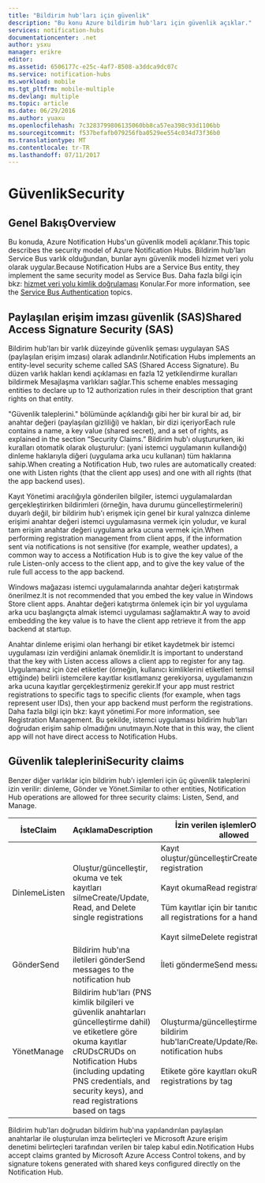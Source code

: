 ```yaml
---
title: "Bildirim hub'ları için güvenlik"
description: "Bu konu Azure bildirim hub'ları için güvenlik açıklar."
services: notification-hubs
documentationcenter: .net
author: ysxu
manager: erikre
editor: 
ms.assetid: 6506177c-e25c-4af7-8508-a3ddca9dc07c
ms.service: notification-hubs
ms.workload: mobile
ms.tgt_pltfrm: mobile-multiple
ms.devlang: multiple
ms.topic: article
ms.date: 06/29/2016
ms.author: yuaxu
ms.openlocfilehash: 7c3283799806135060bb8ca57ea398c93d1106bb
ms.sourcegitcommit: f537befafb079256fba0529ee554c034d73f36b0
ms.translationtype: MT
ms.contentlocale: tr-TR
ms.lasthandoff: 07/11/2017
---
```

# <a name="security"></a><span data-ttu-id="925e5-103">Güvenlik</span><span class="sxs-lookup"><span data-stu-id="925e5-103">Security</span></span>
## <a name="overview"></a><span data-ttu-id="925e5-104">Genel Bakış</span><span class="sxs-lookup"><span data-stu-id="925e5-104">Overview</span></span>
<span data-ttu-id="925e5-105">Bu konuda, Azure Notification Hubs'un güvenlik modeli açıklanır.</span><span class="sxs-lookup"><span data-stu-id="925e5-105">This topic describes the security model of Azure Notification Hubs.</span></span> <span data-ttu-id="925e5-106">Bildirim hub'ları Service Bus varlık olduğundan, bunlar aynı güvenlik modeli hizmet veri yolu olarak uygular.</span><span class="sxs-lookup"><span data-stu-id="925e5-106">Because Notification Hubs are a Service Bus entity, they implement the same security model as Service Bus.</span></span> <span data-ttu-id="925e5-107">Daha fazla bilgi için bkz: [hizmet veri yolu kimlik doğrulaması](https://msdn.microsoft.com/library/azure/dn155925.aspx) Konular.</span><span class="sxs-lookup"><span data-stu-id="925e5-107">For more information, see the [Service Bus Authentication](https://msdn.microsoft.com/library/azure/dn155925.aspx) topics.</span></span>

## <a name="shared-access-signature-security-sas"></a><span data-ttu-id="925e5-108">Paylaşılan erişim imzası güvenlik (SAS)</span><span class="sxs-lookup"><span data-stu-id="925e5-108">Shared Access Signature Security (SAS)</span></span>
<span data-ttu-id="925e5-109">Bildirim hub'ları bir varlık düzeyinde güvenlik şeması uygulayan SAS (paylaşılan erişim imzası) olarak adlandırılır.</span><span class="sxs-lookup"><span data-stu-id="925e5-109">Notification Hubs implements an entity-level security scheme called SAS (Shared Access Signature).</span></span> <span data-ttu-id="925e5-110">Bu düzen varlık hakları kendi açıklaması en fazla 12 yetkilendirme kuralları bildirmek Mesajlaşma varlıkları sağlar.</span><span class="sxs-lookup"><span data-stu-id="925e5-110">This scheme enables messaging entities to declare up to 12 authorization rules in their description that grant rights on that entity.</span></span>

<span data-ttu-id="925e5-111">"Güvenlik taleplerini." bölümünde açıklandığı gibi her bir kural bir ad, bir anahtar değeri (paylaşılan gizliliği) ve hakları, bir dizi içeriyor</span><span class="sxs-lookup"><span data-stu-id="925e5-111">Each rule contains a name, a key value (shared secret), and a set of rights, as explained in the section “Security Claims.”</span></span> <span data-ttu-id="925e5-112">Bildirim hub'ı oluştururken, iki kuralları otomatik olarak oluşturulur: (yani istemci uygulamanın kullandığı) dinleme haklarıyla diğeri (uygulama arka ucu kullanan) tüm haklarına sahip.</span><span class="sxs-lookup"><span data-stu-id="925e5-112">When creating a Notification Hub, two rules are automatically created: one with Listen rights (that the client app uses) and one with all rights (that the app backend uses).</span></span>

<span data-ttu-id="925e5-113">Kayıt Yönetimi aracılığıyla gönderilen bilgiler, istemci uygulamalardan gerçekleştirirken bildirimleri (örneğin, hava durumu güncelleştirmelerini) duyarlı değil, bir bildirim hub'ı erişmek için genel bir kural yalnızca dinleme erişimi anahtar değeri istemci uygulamasına vermek için yoludur, ve kural tam erişim anahtar değeri uygulama arka ucuna vermek için.</span><span class="sxs-lookup"><span data-stu-id="925e5-113">When performing registration management from client apps, if the information sent via notifications is not sensitive (for example, weather updates), a common way to access a Notification Hub is to give the key value of the rule Listen-only access to the client app, and to give the key value of the rule full access to the app backend.</span></span>

<span data-ttu-id="925e5-114">Windows mağazası istemci uygulamalarında anahtar değeri katıştırmak önerilmez.</span><span class="sxs-lookup"><span data-stu-id="925e5-114">It is not recommended that you embed the key value in Windows Store client apps.</span></span> <span data-ttu-id="925e5-115">Anahtar değeri katıştırma önlemek için bir yol uygulama arka ucu başlangıçta almak istemci uygulaması sağlamaktır.</span><span class="sxs-lookup"><span data-stu-id="925e5-115">A way to avoid embedding the key value is to have the client app retrieve it from the app backend at startup.</span></span>

<span data-ttu-id="925e5-116">Anahtar dinleme erişimi olan herhangi bir etiket kaydetmek bir istemci uygulaması izin verdiğini anlamak önemlidir.</span><span class="sxs-lookup"><span data-stu-id="925e5-116">It is important to understand that the key with Listen access allows a client app to register for any tag.</span></span> <span data-ttu-id="925e5-117">Uygulamanız için özel etiketler (örneğin, kullanıcı kimliklerini etiketleri temsil ettiğinde) belirli istemcilere kayıtlar kısıtlamanız gerekiyorsa, uygulamanızın arka ucuna kayıtlar gerçekleştirmeniz gerekir.</span><span class="sxs-lookup"><span data-stu-id="925e5-117">If your app must restrict registrations to specific tags to specific clients (for example, when tags represent user IDs), then your app backend must perform the registrations.</span></span> <span data-ttu-id="925e5-118">Daha fazla bilgi için bkz: kayıt yönetimi.</span><span class="sxs-lookup"><span data-stu-id="925e5-118">For more information, see Registration Management.</span></span> <span data-ttu-id="925e5-119">Bu şekilde, istemci uygulaması bildirim hub'ları doğrudan erişim sahip olmadığını unutmayın.</span><span class="sxs-lookup"><span data-stu-id="925e5-119">Note that in this way, the client app will not have direct access to Notification Hubs.</span></span>

## <a name="security-claims"></a><span data-ttu-id="925e5-120">Güvenlik taleplerini</span><span class="sxs-lookup"><span data-stu-id="925e5-120">Security claims</span></span>
<span data-ttu-id="925e5-121">Benzer diğer varlıklar için bildirim hub'ı işlemleri için üç güvenlik taleplerini izin verilir: dinleme, Gönder ve Yönet.</span><span class="sxs-lookup"><span data-stu-id="925e5-121">Similar to other entities, Notification Hub operations are allowed for three security claims: Listen, Send, and Manage.</span></span>

| <span data-ttu-id="925e5-122">İste</span><span class="sxs-lookup"><span data-stu-id="925e5-122">Claim</span></span> | <span data-ttu-id="925e5-123">Açıklama</span><span class="sxs-lookup"><span data-stu-id="925e5-123">Description</span></span> | <span data-ttu-id="925e5-124">İzin verilen işlemler</span><span class="sxs-lookup"><span data-stu-id="925e5-124">Operations allowed</span></span> |
| --- | --- | --- |
| <span data-ttu-id="925e5-125">Dinleme</span><span class="sxs-lookup"><span data-stu-id="925e5-125">Listen</span></span> |<span data-ttu-id="925e5-126">Oluştur/güncelleştir, okuma ve tek kayıtları silme</span><span class="sxs-lookup"><span data-stu-id="925e5-126">Create/Update, Read, and Delete single registrations</span></span> |<span data-ttu-id="925e5-127">Kayıt oluştur/güncelleştir</span><span class="sxs-lookup"><span data-stu-id="925e5-127">Create/Update registration</span></span><br><br><span data-ttu-id="925e5-128">Kayıt okuma</span><span class="sxs-lookup"><span data-stu-id="925e5-128">Read registration</span></span><br><br><span data-ttu-id="925e5-129">Tüm kayıtlar için bir tanıtıcı okuma</span><span class="sxs-lookup"><span data-stu-id="925e5-129">Read all registrations for a handle</span></span><br><br><span data-ttu-id="925e5-130">Kayıt silme</span><span class="sxs-lookup"><span data-stu-id="925e5-130">Delete registration</span></span> |
| <span data-ttu-id="925e5-131">Gönder</span><span class="sxs-lookup"><span data-stu-id="925e5-131">Send</span></span> |<span data-ttu-id="925e5-132">Bildirim hub'ına iletileri gönder</span><span class="sxs-lookup"><span data-stu-id="925e5-132">Send messages to the notification hub</span></span> |<span data-ttu-id="925e5-133">İleti gönderme</span><span class="sxs-lookup"><span data-stu-id="925e5-133">Send message</span></span> |
| <span data-ttu-id="925e5-134">Yönet</span><span class="sxs-lookup"><span data-stu-id="925e5-134">Manage</span></span> |<span data-ttu-id="925e5-135">Bildirim hub'ları (PNS kimlik bilgileri ve güvenlik anahtarları güncelleştirme dahil) ve etiketlere göre okuma kayıtlar cRUDs</span><span class="sxs-lookup"><span data-stu-id="925e5-135">CRUDs on Notification Hubs (including updating PNS credentials, and security keys), and read registrations based on tags</span></span> |<span data-ttu-id="925e5-136">Oluşturma/güncelleştirme/okuma/silme bildirim hub'ları</span><span class="sxs-lookup"><span data-stu-id="925e5-136">Create/Update/Read/Delete notification hubs</span></span><br><br><span data-ttu-id="925e5-137">Etikete göre kayıtları oku</span><span class="sxs-lookup"><span data-stu-id="925e5-137">Read registrations by tag</span></span> |

<span data-ttu-id="925e5-138">Bildirim hub'ları doğrudan bildirim hub'ına yapılandırılan paylaşılan anahtarlar ile oluşturulan imza belirteçleri ve Microsoft Azure erişim denetimi belirteçleri tarafından verilen bir talep kabul edin.</span><span class="sxs-lookup"><span data-stu-id="925e5-138">Notification Hubs accept claims granted by Microsoft Azure Access Control tokens, and by signature tokens generated with shared keys configured directly on the Notification Hub.</span></span>

